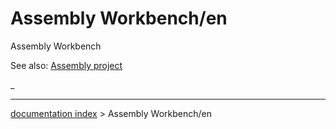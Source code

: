 # Assembly Workbench/en
Assembly Workbench‏‎

See also: [Assembly project](Assembly_project.md)



_

---
[documentation index](../README.md) > Assembly Workbench/en
